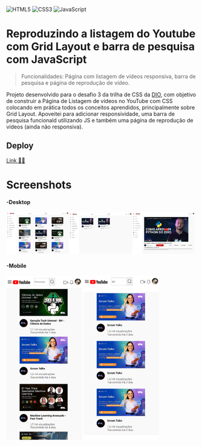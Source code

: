 ![HTML5](https://img.shields.io/badge/html5-%23E34F26.svg?style=for-the-badge&logo=html5&logoColor=white)
![CSS3](https://img.shields.io/badge/css3-%231572B6.svg?style=for-the-badge&logo=css3&logoColor=white)
![JavaScript](https://img.shields.io/badge/javascript-%23323330.svg?style=for-the-badge&logo=javascript&logoColor=%23F7DF1E)

# Reproduzindo a listagem do Youtube com Grid Layout e barra de pesquisa com JavaScript

> Funcionalidades: Página com listagem de vídeos responsiva, barra de pesquisa e página de reprodução de vídeo.

Projeto desenvolvido para o desafio 3 da trilha de CSS da [DIO](https://www.dio.me), com objetivo de construir a Página de Listagem de vídeos no YouTube com CSS colocando em prática todos os conceitos aprendidos, principalmente sobre Grid Layout. Apoveitei para adicionar responsividade, uma barra de pesquisa funcionald utilizando JS e também uma página de reprodução de vídeos (ainda não responsiva).

## Deploy
[Link :rocket::rocket:](https://paulohmoreira.github.io/listagem-youtube/) 

# Screenshots

#### -Desktop

 <img src="./assets/images/desktop-1.png" width="33%"><img src="./assets/images/desktop-2.png" width="33%"><img src="./assets/images/desktop-3.png" width="33%">


#### -Mobile

<img src="./assets/images/mobile.png" width="200">  <img src="./assets/images/mobile-2.png" width="200">
